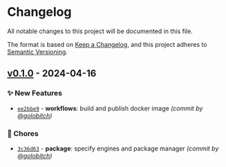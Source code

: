 # Changelog
All notable changes to this project will be documented in this file.

The format is based on [Keep a Changelog](https://keepachangelog.com/en/1.0.0/),
and this project adheres to [Semantic Versioning](https://semver.org/spec/v2.0.0.html).

## [v0.1.0] - 2024-04-16
### :sparkles: New Features
- [`ee2bbe9`](https://github.com/interledger/interledger-pay/commit/ee2bbe9b2753e6593f562daca879540e35d9d47c) - **workflows**: build and publish docker image *(commit by [@golobitch](https://github.com/golobitch))*

### :wrench: Chores
- [`3c36d63`](https://github.com/interledger/interledger-pay/commit/3c36d63145df04bede8832b87fb6572f73556793) - **package**: specify engines and package manager *(commit by [@golobitch](https://github.com/golobitch))*


[v0.1.0]: https://github.com/interledger/interledger-pay/compare/v0.0.1...v0.1.0